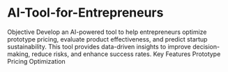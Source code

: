 # AI-Tool-for-Entrepreneurs
Objective  Develop an AI-powered tool to help entrepreneurs optimize prototype pricing, evaluate product effectiveness, and predict startup sustainability. This tool provides data-driven insights to improve decision-making, reduce risks, and enhance success rates. Key Features      Prototype Pricing Optimization         
